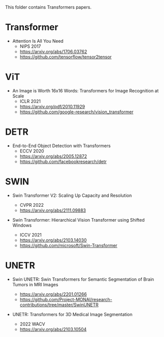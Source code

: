 This folder contains Transformers papers.

# Transformer
- Attention Is All You Need
  - NIPS 2017
  - https://arxiv.org/abs/1706.03762
  - https://github.com/tensorflow/tensor2tensor

# ViT
- An Image is Worth 16x16 Words: Transformers for Image Recognition at Scale
  - ICLR 2021
  - https://arxiv.org/pdf/2010.11929
  - https://github.com/google-research/vision_transformer

# DETR
- End-to-End Object Detection with Transformers
  - ECCV 2020
  - https://arxiv.org/abs/2005.12872
  - https://github.com/facebookresearch/detr

# SWIN
- Swin Transformer V2: Scaling Up Capacity and Resolution
  - CVPR 2022
  - https://arxiv.org/abs/2111.09883

- Swin Transformer: Hierarchical Vision Transformer using Shifted Windows
  - ICCV 2021
  - https://arxiv.org/abs/2103.14030
  - https://github.com/microsoft/Swin-Transformer

# UNETR
- Swin UNETR: Swin Transformers for Semantic Segmentation of Brain Tumors in MRI Images
  - https://arxiv.org/abs/2201.01266
  - https://github.com/Project-MONAI/research-contributions/tree/master/SwinUNETR

- UNETR: Transformers for 3D Medical Image Segmentation
  - 2022 WACV
  - https://arxiv.org/abs/2103.10504

